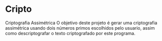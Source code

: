 # Cripto
Criptografia Assimétrica
O objetivo deste projeto é gerar uma criptografia assimétrica usando dois números primos escolhidos pelo usuario,
assim como descriptografar o texto criptografado por este programa.

